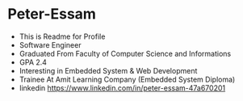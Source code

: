 # Peter-Essam
- This is Readme for Profile
- Software Engineer
- Graduated From Faculty of Computer Science and Informations
- GPA 2.4
- Interesting in Embedded System & Web Development
- Trainee At Amit Learning Company (Embedded System Diploma)
- linkedin  https://www.linkedin.com/in/peter-essam-47a670201

